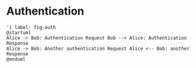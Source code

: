 # Authentication

```{.plantuml caption="This is an image, created by **PlantUML**." width=50% filename=auth}
'| label: fig-auth
@startuml
Alice -> Bob: Authentication Request Bob --> Alice: Authentication Response
Alice -> Bob: Another authentication Request Alice <-- Bob: another Response
@enduml
```
